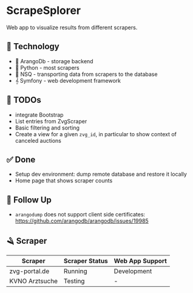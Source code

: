 # ScrapeSplorer

Web app to visualize results from different scrapers.

## 🚀 Technology

* 🥑 ArangoDb - storage backend
* 🐍 Python - most scrapers
* 👥 NSQ - transporting data from scrapers to the database
* 𝄞 Symfony - web development framework

## 📝 TODOs

* integrate Bootstrap
* List entries from ZvgScraper
* Basic filtering and sorting
* Create a view for a given `zvg_id`, in particular to show context of canceled auctions

## ✅ Done

* Setup dev environment: dump remote database and restore it locally
* Home page that shows scraper counts

## 🔄 Follow Up

* `arangodump` does not support client side certificates: https://github.com/arangodb/arangodb/issues/19985

## 🪒 Scraper

| Scraper        | Scraper Status | Web App Support |
|----------------|----------------|-----------------|
| zvg-portal.de  | Running        | Development     |
| KVNO Arztsuche | Testing        | -               |

